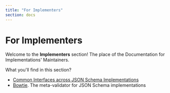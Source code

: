 ```yaml
---
title: "For Implementers"
section: docs
---
```


For Implementers
=========================

Welcome to the **Implementers** section! The place of the Documentation for Implementations' Maintainers.

What you'll find in this section?
* [Common Interfaces across JSON Schema Implementations](./implementers/interfaces)
* [Bowtie](https://docs.bowtie.report/en/stable/). The meta-validator for JSON Schema implementations
